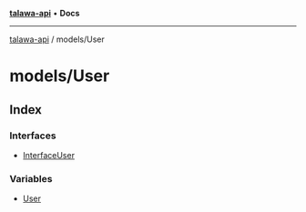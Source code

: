 [**talawa-api**](../../README.md) • **Docs**

***

[talawa-api](../../modules.md) / models/User

# models/User

## Index

### Interfaces

- [InterfaceUser](interfaces/InterfaceUser.md)

### Variables

- [User](variables/User.md)
